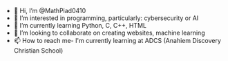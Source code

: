 - 👋 Hi, I’m @MathPiad0410
- 👀 I’m interested in programming, particularly: cybersecurity or AI
- 🌱 I’m currently learning Python, C, C++, HTML
- 💞️ I’m looking to collaborate on creating websites, machine learning
- 📫 How to reach me- I'm currently learning at ADCS (Anahiem Discovery Christian School)

<!---
MathPiad0410/MathPiad0410 is a ✨ special ✨ repository because its `README.md` (this file) appears on your GitHub profile.
You can click the Preview link to take a look at your changes.
--->
